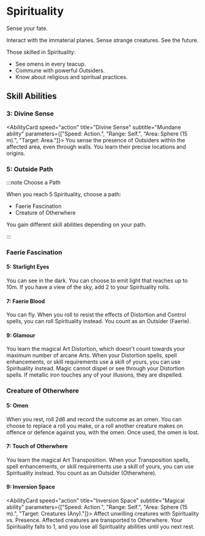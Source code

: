 # Spirituality

Sense your fate.

Interact with the immaterial planes. Sense strange creatures. See the future.

Those skilled in Spirituality:

- See omens in every teacup.
- Commune with powerful Outsiders.
- Know about religious and spiritual practices.

## Skill Abilities

### 3: Divine Sense

<AbilityCard
speed="action"
title="Divine Sense"
subtitle="Mundane ability"
parameters={["Speed: Action.", "Range: Self.", "Area: Sphere (15 m).", "Target: Area."]}>
You sense the presence of Outsiders within the affected area, even through walls. You learn their precise locations and origins.
</AbilityCard>

### 5: Outside Path

:::note Choose a Path

When you reach 5 Spirituality, choose a path:

- Faerie Fascination
- Creature of Otherwhere

You gain different skill abilities depending on your path.

:::

### Faerie Fascination

#### 5: Starlight Eyes

<AbilityCard
speed="enhancement"
title="Starlight Eyes"
subtitle="Enhancement">
You can see in the dark. You can choose to emit light that reaches up to 10m. If you have a view of the sky, add 2 to your Spirituality rolls.
</AbilityCard>

#### 7: Faerie Blood

<AbilityCard
speed="enhancement"
title="Faerie Blood"
subtitle="Enhancement">
You can fly. When you roll to resist the effects of Distortion and Control spells, you can roll Spirituality instead. You count as an Outsider (Faerie).
</AbilityCard>

#### 9: Glamour

<AbilityCard
speed="enhancement"
title="Glamour"
subtitle="Enhancement">
You learn the magical Art Distortion, which doesn't count towards your maximum number of arcane Arts. When your Distortion spells, spell enhancements, or skill requirements use a skill of yours, you can use Spirituality instead. Magic cannot dispel or see through your Distortion spells. If metallic iron touches any of your illusions, they are dispelled.
</AbilityCard>

### Creature of Otherwhere

#### 5: Omen

<AbilityCard
speed="enhancement"
title="Omen"
subtitle="Enhancement">
When you rest, roll 2d6 and record the outcome as an omen. You can choose to replace a roll you make, or a roll another creature makes on offence or defence against you, with the omen. Once used, the omen is lost.
</AbilityCard>

#### 7: Touch of Otherwhere

<AbilityCard
speed="enhancement"
title="Touch of Otherwhere"
subtitle="Enhancement">
You learn the magical Art Transposition. When your Transposition spells, spell enhancements, or skill requirements use a skill of yours, you can use Spirituality instead. You count as an Outsider (Otherwhere).
</AbilityCard>

#### 9: Inversion Space

<AbilityCard
speed="action"
title="Inversion Space"
subtitle="Magical ability"
parameters={["Speed: Action.", "Range: Self.", "Area: Sphere (15 m).", "Target: Creatures (Any)."]}>
Affect unwilling creatures with Spirituality vs. Presence. Affected creatures are transported to Otherwhere. Your Spirituality falls to 1, and you lose all Spirituality abilities until you next rest.
</AbilityCard>
